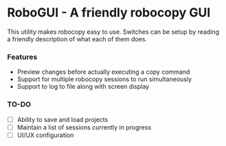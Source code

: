# RoboGUI - A friendly robocopy GUI
This utility makes robocopy easy to use.
Switches can be setup by reading a friendly description of what each of them does.



### Features
- Preview changes before actually executing a copy command
- Support for multiple robocopy sessions to run simultaneously
- Support to log to file along with screen display

### TO-DO
- [ ] Ability to save and load projects
- [ ] Maintain a list of sessions currently in progress
- [ ] UI/UX configuration